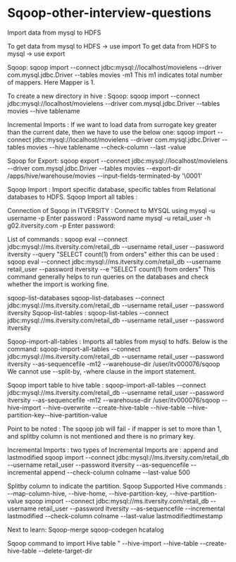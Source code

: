 # Sqoop-other-interview-questions
Import data from mysql to HDFS

To get data from mysql to HDFS  -> use import
To get data from HDFS to mysql -> use export

Sqoop: sqoop import --connect jdbc:mysql://localhost/movielens --driver com.mysql.jdbc.Driver --tables movies -m1
This m1 indicates total number of mappers. Here Mapper is 1.

To create a new directory in hive :
Sqoop: sqoop import --connect jdbc:mysql://localhost/movielens --driver com.mysql.jdbc.Driver --tables movies --hive tablename

Incremental Imports :
If we want to load data from surrogate key greater than the current date, then we have to use the below one:
sqoop import --connect jdbc:mysql://localhost/movielens --driver com.mysql.jdbc.Driver --tables movies --hive tablename --check-column --last -value

Sqoop for Export:
sqoop export --connect jdbc:mysql://localhost/movielens --driver com.mysql.jdbc.Driver --tables movies --export-dir /apps/hive/warehouse/movies --input-fields-terminated-by '\0001'

Sqoop Import :
Import specific database, specific tables from Relational databases to HDFS.
Sqoop Import all tables :


Connection of Sqoop in ITVERSITY :
Connect to MYSQL using mysql -u username -p 
Enter password : Password name
 mysql -u retail_user -h g02.itversity.com -p
Enter password:


List of commands :
sqoop eval --connect jdbc:mysql://ms.itversity.com/retail_db  --username retail_user  --password itversity   --query "SELECT count(1) from orders"
either this can be used :
sqoop eval --connect jdbc:mysql://ms.itversity.com/retail_db  --username retail_user  --password itversity   --e "SELECT count(1) from orders"
This command generally helps to run queries on the databases and check whether the import is working fine.

sqoop-list-databases 
sqoop-list-databases --connect jdbc:mysql://ms.itversity.com/retail_db --username retail_user  --password itversity
Sqoop-list-tables :
 sqoop-list-tables --connect jdbc:mysql://ms.itversity.com/retail_db --username retail_user  --password itversity
 
 Sqoop-import-all-tables : Imports all tables from mysql to hdfs. Below is the command:
 sqoop-import-all-tables --connect jdbc:mysql://ms.itversity.com/retail_db --username retail_user --password itversity --as-sequencefile -m12 --warehouse-dir /user/itv000076/sqoop
We cannot use --split-by, -where clause in the import statement.

Sqoop import table to hive table :
sqoop-import-all-tables --connect jdbc:mysql://ms.itversity.com/retail_db --username retail_user --password itversity --as-sequencefile -m12 --warehouse-dir /user/itv000076/sqoop --hive-import --hive-overwrite --create-hive-table --hive-table --hive-partition-key--hive-partition-value

Point to be noted : The sqoop job will fail - if mapper is set to more than 1, and splitby column is not mentioned and there is no primary key.

Incremental Imports : two types of Incremental Imports are : append and lastmodified
sqoop import --connect jdbc:mysql://ms.itversity.com/retail_db --username retail_user --password itversity --as-sequencefile --incremental append --check-column colname
--last-value 500

Splitby column to indicate the partition. 
Sqoop Supported Hive commands :
--map-column-hive, --hive-home, --hive-partition-key, --hive-partition-value
sqoop import --connect jdbc:mysql://ms.itversity.com/retail_db --username retail_user --password itversity --as-sequencefile --incremental lastmodified --check-column colname
--last-value lastmodifiedtimestamp


Next to learn: Sqoop-merge
sqoop-codegen
hcatalog

Sqoop command to import Hive table "
--hive-import 
--hive-table
--create-hive-table
--delete-target-dir

